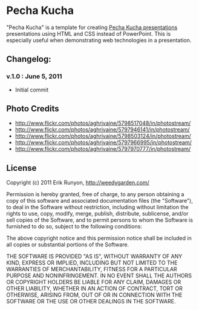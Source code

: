 # Pecha Kucha

"Pecha Kucha" is a template for creating [Pecha Kucha presentations](https://secure.wikimedia.org/wikipedia/en/wiki/Pecha_Kucha) presentations using HTML and CSS instead of PowerPoint. This is especially useful when demonstrating web technologies in a presentation.

## Changelog:

### v.1.0 : June 5, 2011

* Initial commit

## Photo Credits

* http://www.flickr.com/photos/aghrivaine/5798517048/in/photostream/
* http://www.flickr.com/photos/aghrivaine/5797946141/in/photostream/
* http://www.flickr.com/photos/aghrivaine/5798503124/in/photostream/
* http://www.flickr.com/photos/aghrivaine/5797966995/in/photostream/
* http://www.flickr.com/photos/aghrivaine/5797970777/in/photostream/

License
-------

Copyright (c) 2011 Erik Runyon, http://weedygarden.com/

Permission is hereby granted, free of charge, to any person obtaining
a copy of this software and associated documentation files (the
"Software"), to deal in the Software without restriction, including
without limitation the rights to use, copy, modify, merge, publish,
distribute, sublicense, and/or sell copies of the Software, and to
permit persons to whom the Software is furnished to do so, subject to
the following conditions:

The above copyright notice and this permission notice shall be
included in all copies or substantial portions of the Software.

THE SOFTWARE IS PROVIDED "AS IS", WITHOUT WARRANTY OF ANY KIND,
EXPRESS OR IMPLIED, INCLUDING BUT NOT LIMITED TO THE WARRANTIES OF
MERCHANTABILITY, FITNESS FOR A PARTICULAR PURPOSE AND
NONINFRINGEMENT. IN NO EVENT SHALL THE AUTHORS OR COPYRIGHT HOLDERS BE
LIABLE FOR ANY CLAIM, DAMAGES OR OTHER LIABILITY, WHETHER IN AN ACTION
OF CONTRACT, TORT OR OTHERWISE, ARISING FROM, OUT OF OR IN CONNECTION
WITH THE SOFTWARE OR THE USE OR OTHER DEALINGS IN THE SOFTWARE.
